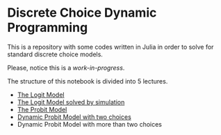 # Discrete Choice Dynamic Programming

This is a repository with some codes written in Julia in order to solve for standard discrete choice models.

Please, notice this is a *work-in-progress*. 

The structure of this notebook is divided into 5 lectures.
- [The Logit Model](https://github.com/ruedatesta/discrete_choice_models/blob/main/lec1_logit.ipynb)
- [The Logit Model solved by simulation](https://github.com/ruedatesta/discrete_choice_models/blob/main/lec2_logit.ipynb)
- [The Probit Model](https://github.com/ruedatesta/discrete_choice_models/blob/main/lec3_probit.ipynb)
- [Dynamic Probit Model with two choices](https://github.com/ruedatesta/discrete_choice_models/blob/main/lec4_dynamic_probit.ipynb)
- Dynamic Probit Model with more than two choices

